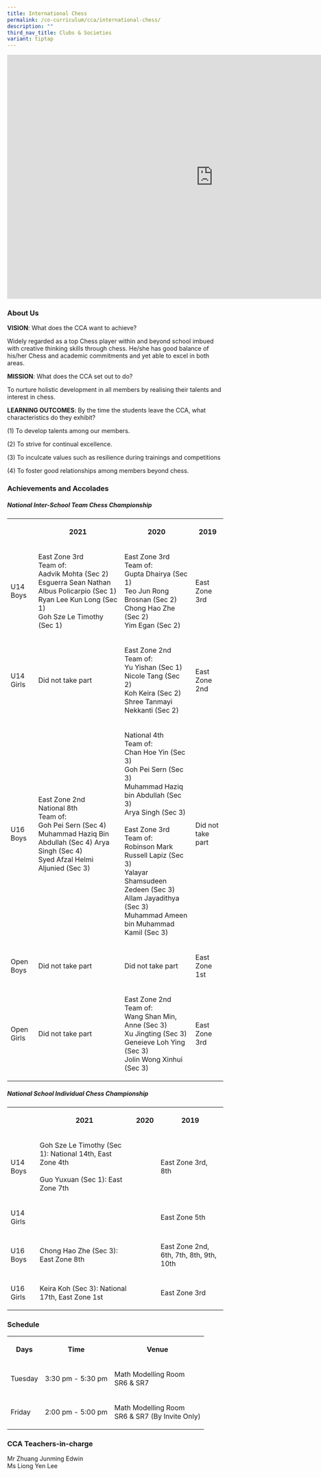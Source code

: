 ```yaml
---
title: International Chess
permalink: /co-curriculum/cca/international-chess/
description: ""
third_nav_title: Clubs & Societies
variant: tiptap
---
```

<div class="iframe-wrapper"><iframe height="569" width="960" allowfullscreen="true" frameborder="0" src="https://docs.google.com/presentation/d/1OG45zDy_h1XZgxzToAXuKrM7zQEUQFZqEfhTwdvxH4Y/embed?start=true&amp;loop=true&amp;delayms=3000"></iframe></div><h3>About Us</h3><p><strong>VISION</strong>: What does the CCA want to achieve?&nbsp;</p><p>Widely regarded as a top Chess player within and beyond school imbued with creative thinking skills through chess. He/she has good balance of his/her Chess and academic commitments and yet able to excel in both areas.</p><p><strong>MISSION</strong>: What does the CCA set out to do?</p><p>To nurture holistic development in all members by realising their talents and interest in chess.</p><p><strong>LEARNING OUTCOMES</strong>: By the time the students leave the CCA, what characteristics do they exhibit?</p><p>(1) To develop talents among our members.&nbsp;</p><p>(2) To strive for continual excellence.&nbsp;</p><p>(3) To inculcate values such as resilience during trainings and competitions&nbsp;</p><p>(4) To foster good relationships among members beyond chess.</p><h3>Achievements and Accolades</h3><h5>National Inter-School Team Chess Championship</h5><table><tbody><tr><th rowspan="1" colspan="1"><p></p></th><th rowspan="1" colspan="1"><p>2021</p></th><th rowspan="1" colspan="1"><p>2020</p></th><th rowspan="1" colspan="1"><p>2019</p></th></tr><tr><td rowspan="1" colspan="1"><p>U14 Boys</p></td><td rowspan="1" colspan="1"><p>East Zone 3rd<br>Team of:<br>Aadvik Mohta (Sec 2)<br>Esguerra Sean Nathan Albus Policarpio (Sec 1)<br>Ryan Lee Kun Long (Sec 1)<br>Goh Sze Le Timothy (Sec 1)</p></td><td rowspan="1" colspan="1"><p>East Zone 3rd<br>Team of:<br>Gupta Dhairya (Sec 1)<br>Teo Jun Rong Brosnan (Sec 2)<br>Chong Hao Zhe (Sec 2)<br>Yim Egan (Sec 2)</p></td><td rowspan="1" colspan="1"><p>East Zone 3rd</p></td></tr><tr><td rowspan="1" colspan="1"><p>U14 Girls</p></td><td rowspan="1" colspan="1"><p>Did not take part</p></td><td rowspan="1" colspan="1"><p>East Zone 2nd<br>Team of:<br>Yu Yishan (Sec 1)<br>Nicole Tang (Sec 2)<br>Koh Keira (Sec 2)<br>Shree Tanmayi Nekkanti (Sec 2)</p></td><td rowspan="1" colspan="1"><p>East Zone 2nd</p></td></tr><tr><td rowspan="1" colspan="1"><p>U16 Boys</p></td><td rowspan="1" colspan="1"><p>East Zone 2nd<br>National 8th<br>Team of:<br>Goh Pei Sern (Sec 4) Muhammad Haziq Bin Abdullah (Sec 4) Arya Singh (Sec 4)<br>Syed Afzal Helmi Aljunied (Sec 3)</p></td><td rowspan="1" colspan="1"><p>National 4th<br>Team of:<br>Chan Hoe Yin (Sec 3)<br>Goh Pei Sern (Sec 3)<br>Muhammad Haziq bin Abdullah (Sec 3)<br>Arya Singh (Sec 3)<br><br>East Zone 3rd<br>Team of:<br>Robinson Mark Russell Lapiz (Sec 3)<br>Yalayar Shamsudeen Zedeen (Sec 3)<br>Allam Jayadithya (Sec 3)<br>Muhammad Ameen bin Muhammad Kamil (Sec 3)</p></td><td rowspan="1" colspan="1"><p>Did not take part</p></td></tr><tr><td rowspan="1" colspan="1"><p>Open Boys</p></td><td rowspan="1" colspan="1"><p>Did not take part</p></td><td rowspan="1" colspan="1"><p>Did not take part</p></td><td rowspan="1" colspan="1"><p>East Zone 1st</p></td></tr><tr><td rowspan="1" colspan="1"><p>Open Girls</p></td><td rowspan="1" colspan="1"><p>Did not take part</p></td><td rowspan="1" colspan="1"><p>East Zone 2nd<br>Team of:<br>Wang Shan Min, Anne (Sec 3)<br>Xu Jingting (Sec 3)<br>Geneieve Loh Ying (Sec 3)<br>Jolin Wong Xinhui (Sec 3)</p></td><td rowspan="1" colspan="1"><p>East Zone 3rd</p></td></tr></tbody></table><h5>National School Individual Chess Championship</h5><table><tbody><tr><th rowspan="1" colspan="1"><p></p></th><th rowspan="1" colspan="1"><p>2021</p></th><th rowspan="1" colspan="1"><p>2020</p></th><th rowspan="1" colspan="1"><p>2019</p></th></tr><tr><td rowspan="1" colspan="1"><p>U14 Boys</p></td><td rowspan="1" colspan="1"><p>Goh Sze Le Timothy (Sec 1): National 14th, East Zone 4th<br><br>Guo Yuxuan (Sec 1): East Zone 7th</p></td><td rowspan="1" colspan="1"><p></p></td><td rowspan="1" colspan="1"><p>East Zone 3rd, 8th</p></td></tr><tr><td rowspan="1" colspan="1"><p>U14 Girls</p></td><td rowspan="1" colspan="1"><p></p></td><td rowspan="1" colspan="1"><p></p></td><td rowspan="1" colspan="1"><p>East Zone 5th</p></td></tr><tr><td rowspan="1" colspan="1"><p>U16 Boys</p></td><td rowspan="1" colspan="1"><p>Chong Hao Zhe (Sec 3): East Zone 8th</p></td><td rowspan="1" colspan="1"><p></p></td><td rowspan="1" colspan="1"><p>East Zone 2nd, 6th, 7th, 8th, 9th, 10th</p></td></tr><tr><td rowspan="1" colspan="1"><p>U16 Girls</p></td><td rowspan="1" colspan="1"><p>Keira Koh (Sec 3): National 17th, East Zone 1st</p></td><td rowspan="1" colspan="1"><p></p></td><td rowspan="1" colspan="1"><p>East Zone 3rd</p></td></tr></tbody></table><h3>Schedule</h3><table><tbody><tr><th rowspan="1" colspan="1"><p>Days</p></th><th rowspan="1" colspan="1"><p>Time</p></th><th rowspan="1" colspan="1"><p>Venue</p></th></tr><tr><td rowspan="1" colspan="1"><p>Tuesday</p></td><td rowspan="1" colspan="1"><p>3:30 pm - 5:30 pm</p></td><td rowspan="1" colspan="1"><p>Math Modelling Room<br>SR6 &amp; SR7</p></td></tr><tr><td rowspan="1" colspan="1"><p>Friday</p></td><td rowspan="1" colspan="1"><p>2:00 pm - 5:00 pm</p></td><td rowspan="1" colspan="1"><p>Math Modelling Room<br>SR6 &amp; SR7 (By Invite Only)</p></td></tr></tbody></table><h3>CCA Teachers-in-charge</h3><p>Mr Zhuang Junming Edwin<br>Ms Liong Yen Lee</p>